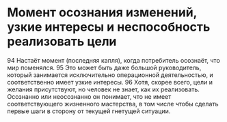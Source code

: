 # Момент осознания изменений, узкие интересы и неспособность реализовать цели

94 Настаёт момент (последняя капля), когда потребитель осознаёт, что мир поменялся.
95 Это может быть даже большой руководитель, который занимается исключительно операционной деятельностью, и соответственно имеет узкие интересы.
96 Хотя, скорее всего, цели и желания присутствуют, но человек не знает, как их реализовать. Осознанно или неосознанно он понимает, что не имеет соответствующего жизненного мастерства, в том числе чтобы сделать первые шаги в сторону от текущей гнетущей ситуации.
